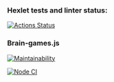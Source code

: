 ### Hexlet tests and linter status:
[![Actions Status](https://github.com/aleonaos/frontend-project-lvl1/workflows/hexlet-check/badge.svg)](https://github.com/aleonaos/frontend-project-lvl1/actions)

### Brain-games.js
[![Maintainability](https://api.codeclimate.com/v1/badges/a99a88d28ad37a79dbf6/maintainability)](https://codeclimate.com/github/aleonaos/frontend-project-lvl1/maintainability)

[![Node CI](https://github.com/aleonaos/frontend-project-lvl1/actions/workflows/NodeCI.yml/badge.svg)](https://github.com/aleonaos/frontend-project-lvl1/actions)